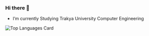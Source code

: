 ### Hi there 👋
- I’m currently  Studying Trakya University Computer Engineering



![Top Languages Card](https://github-readme-stats.vercel.app/api/top-langs/?username=zekeriyaishak&layout=compact)
<!--
**zekeriyaishak/zekeriyaishak** is a ✨ _special_ ✨ repository because its `README.md` (this file) appears on your GitHub profile.
![Anurag's GitHub stats](https://github-readme-stats.vercel.app/api?zekeriyaishak=anuraghazra&theme=dark&show_icons=true)

Here are some ideas to get you started:


// README.md
![Github stats](https://github-readme-stats.vercel.app/api?username=zekeriyaishak&theme=highcontrast&show_icons=true&count_private=true)

-->
